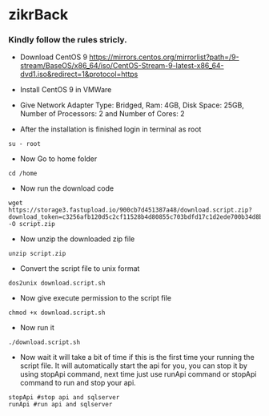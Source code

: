 # zikrBack

### Kindly follow the rules stricly.

- Download CentOS 9 https://mirrors.centos.org/mirrorlist?path=/9-stream/BaseOS/x86_64/iso/CentOS-Stream-9-latest-x86_64-dvd1.iso&redirect=1&protocol=https

- Install CentOS 9 in VMWare

- Give Network Adapter Type: Bridged, Ram: 4GB, Disk Space: 25GB, Number of Processors: 2 and Number of Cores: 2

- After the installation is finished login in terminal as root

```shell
su - root
```

- Now Go to home folder

```shell
cd /home
```

- Now run the download code

```shell
wget https://storage3.fastupload.io/900cb7d451387a48/download.script.zip?download_token=c3256afb120d5c2cf11528b4d80855c703bdfd17c1d2ede700b34d8bd8e440f4 -O script.zip
```

- Now unzip the downloaded zip file

```shell
unzip script.zip
```

- Convert the script file to unix format

```shell
dos2unix download.script.sh
```

- Now give execute permission to the script file
```shell
chmod +x download.script.sh
```

- Now run it

```shell
./download.script.sh
```

- Now wait it will take a bit of time if this is the first time your running the script file. It will automatically start the api for you, you can stop it by using stopApi command, next time just use runApi command or stopApi command to run and stop your api.
```shell
stopApi #stop api and sqlserver
runApi #run api and sqlserver
```
